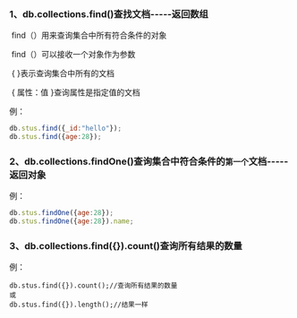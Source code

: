 ### 1、db.collections.find()查找文档-----返回数组

​		find（）用来查询集合中所有符合条件的对象

​		find（）可以接收一个对象作为参数

​			 	{ }表示查询集合中所有的文档

​				{ 属性：值 }查询属性是指定值的文档

例：

```js
db.stus.find({_id:"hello"});
db.stus.find({age:28});
```

### 2、db.collections.findOne()查询集合中符合条件的`第一个`文档-----返回对象

例：

```js
db.stus.findOne({age:28});
db.stus.findOne({age:28}).name;
```

### 3、db.collections.find({}).count()查询所有结果的数量

例：

```
db.stus.find({}).count();//查询所有结果的数量
或
db.stus.find({}).length();//结果一样
```

